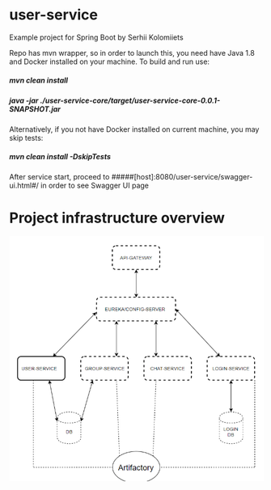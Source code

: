 # user-service
Example project for Spring Boot by Serhii Kolomiiets

Repo has mvn wrapper, so in order to launch this, you need have Java 1.8 and Docker installed on your machine. To build and run use:

##### mvn clean install

##### java -jar ./user-service-core/target/user-service-core-0.0.1-SNAPSHOT.jar

Alternatively, if you not have Docker installed on current machine, you may skip tests:

##### mvn clean install -DskipTests

After service start, proceed to #####[host]:8080/user-service/swagger-ui.html#/ in order to see Swagger UI page 

# Project infrastructure overview
![Alt text](https://github.com/KolomiietsSerhii/user-service/blob/master/Infrastructure.PNG?raw=true "Infrastructure")
